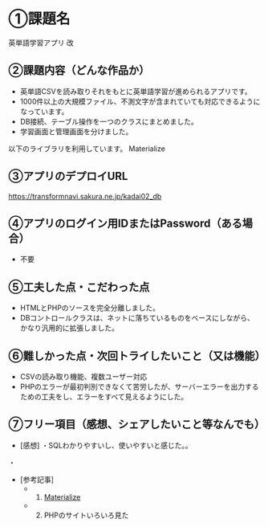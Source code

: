 # ①課題名
英単語学習アプリ 改

## ②課題内容（どんな作品か）
- 英単語CSVを読み取りそれをもとに英単語学習が進められるアプリです。
- 1000件以上の大規模ファイル、不測文字が含まれていても対応できるようになっています。
- DB接続、テーブル操作を一つのクラスにまとめました。
- 学習画面と管理画面を分けました。

以下のライブラリを利用しています。
Materialize


## ③アプリのデプロイURL
 https://transformnavi.sakura.ne.jp/kadai02_db
 
## ④アプリのログイン用IDまたはPassword（ある場合）
- 不要

## ⑤工夫した点・こだわった点
- HTMLとPHPのソースを完全分離しました。
- DBコントロールクラスは、ネットに落ちているものをベースにしながら、かなり汎用的に拡張しました。

## ⑥難しかった点・次回トライしたいこと（又は機能）
- CSVの読み取り機能、複数ユーザー対応
- PHPのエラーが最初判別できなくて苦労したが、サーバーエラーを出力するための工夫をし、エラーをすべて見えるようにした。

## ⑦フリー項目（感想、シェアしたいこと等なんでも）
- [感想]
 ・SQLわかりやすいし、使いやすいと感じた。。

 ・
- [参考記事]
  - 1. [Materialize](https://materializecss.com/)
  - 2. PHPのサイトいろいろ見た